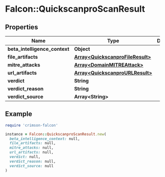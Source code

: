 # Falcon::QuickscanproScanResult

## Properties

| Name | Type | Description | Notes |
| ---- | ---- | ----------- | ----- |
| **beta_intelligence_context** | **Object** |  | [optional] |
| **file_artifacts** | [**Array&lt;QuickscanproFileResult&gt;**](QuickscanproFileResult.md) |  |  |
| **mitre_attacks** | [**Array&lt;DomainMITREAttack&gt;**](DomainMITREAttack.md) |  | [optional] |
| **url_artifacts** | [**Array&lt;QuickscanproURLResult&gt;**](QuickscanproURLResult.md) |  | [optional] |
| **verdict** | **String** |  |  |
| **verdict_reason** | **String** |  |  |
| **verdict_source** | **Array&lt;String&gt;** |  | [optional] |

## Example

```ruby
require 'crimson-falcon'

instance = Falcon::QuickscanproScanResult.new(
  beta_intelligence_context: null,
  file_artifacts: null,
  mitre_attacks: null,
  url_artifacts: null,
  verdict: null,
  verdict_reason: null,
  verdict_source: null
)
```

